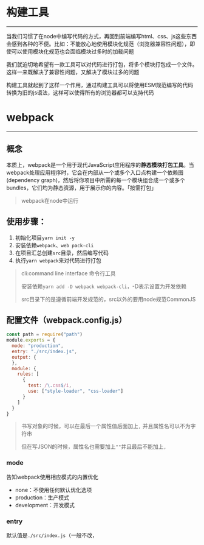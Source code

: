 # 构建工具

---

当我们习惯了在node中编写代码的方式，再回到前端编写html、css、js这些东西会感到各种的不便。比如：不能放心地使用模块化规范（浏览器兼容性问题），即使可以使用模块化规范也会面临模块过多时的加载问题

我们就迫切地希望有一款工具可以对代码进行打包，将多个模块打包成一个文件。这样一来既解决了兼容性问题，又解决了模块过多的问题

构建工具就起到了这样一个作用，通过构建工具可以将使用ESM规范编写的代码转换为旧的js语法，这样可以使得所有的浏览器都可以支持代码

# webpack

---

## 概念

本质上，webpack是一个用于现代JavaScript应用程序的**静态模块打包工具**。当webpack处理应用程序时，它会在内部从一个或多个入口点构建一个依赖图(dependency graph)，然后将你项目中所需的每一个模块组合成一个或多个bundles，它们均为静态资源，用于展示你的内容。「按需打包」

> webpack在node中运行

## 使用步骤：

1. 初始化项目`yarn init -y`
2. 安装依赖`webpack`、`web pack-cli`
3. 在项目汇总创建`src`目录，然后编写代码
4. 执行`yarn webpack`来对代码进行打包

> cli:command line interface 命令行工具
>
> 安装依赖`yarn add -D webpack webpack-cli`，-D表示设置为开发依赖
>
> src目录下的是遵循前端开发规范的，src以外的要用node规范CommonJS

## 配置文件（webpack.config.js）

```js
const path = require("path")
module.exports = {
  mode: "production",
  entry: "./src/index.js",
  output: {
  },
  module: {
    rules: [
      {
        test: /\.css$/i,
        use: ["style-loader", "css-loader"]
      }
    ]
  }
}
```

> 书写对象的时候，可以在最后一个属性值后面加上`,` 并且属性名可以不为字符串
>
> 但在写JSON的时候，属性名也需要加上`""`并且最后不能加上`,`

### mode

告知webpack使用相应模式的内置优化

+ none：不使用任何默认优化选项
+ production：生产模式
+ development：开发模式

### entry

默认值是`./src/index.js`（一般不改，
